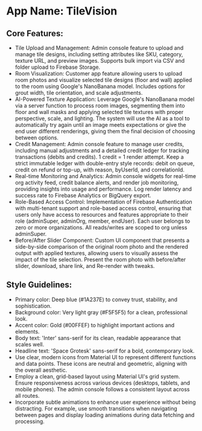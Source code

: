 # **App Name**: TileVision

## Core Features:

- Tile Upload and Management: Admin console feature to upload and manage tile designs, including setting attributes like SKU, category, texture URL, and preview images. Supports bulk import via CSV and folder upload to Firebase Storage.
- Room Visualization: Customer app feature allowing users to upload room photos and visualize selected tile designs (floor and wall) applied to the room using Google's NanoBanana model. Includes options for grout width, tile orientation, and scale adjustments.
- AI-Powered Texture Application: Leverage Google's NanoBanana model via a server function to process room images, segmenting them into floor and wall masks and applying selected tile textures with proper perspective, scale, and lighting. The system will use the AI as a tool to automatically try again until an image meets expectations or give the end user different renderings, giving them the final decision of choosing between options.
- Credit Management: Admin console feature to manage user credits, including manual adjustments and a detailed credit ledger for tracking transactions (debits and credits). 1 credit = 1 render attempt. Keep a strict immutable ledger with double-entry style records: debit on queue, credit on refund or top-up, with reason, byUserId, and correlationId.
- Real-time Monitoring and Analytics: Admin console widgets for real-time org activity feed, credit balance alerts, and render job monitoring, providing insights into usage and performance. Log render latency and success rate to Firebase Analytics or BigQuery export.
- Role-Based Access Control: Implementation of Firebase Authentication with multi-tenant support and role-based access control, ensuring that users only have access to resources and features appropriate to their role (adminSuper, adminOrg, member, endUser). Each user belongs to zero or more organizations. All reads/writes are scoped to org unless adminSuper.
- Before/After Slider Component: Custom UI component that presents a side-by-side comparison of the original room photo and the rendered output with applied textures, allowing users to visually assess the impact of the tile selection. Present the room photo with before/after slider, download, share link, and 
Re-render with tweaks.

## Style Guidelines:

- Primary color: Deep blue (#1A237E) to convey trust, stability, and sophistication.
- Background color: Very light gray (#F5F5F5) for a clean, professional look.
- Accent color: Gold (#00FFEF) to highlight important actions and elements.
- Body text: 'Inter' sans-serif for its clean, readable appearance that scales well.
- Headline text: 'Space Grotesk' sans-serif for a bold, contemporary look.
- Use clear, modern icons from Material UI to represent different functions and data points. These icons are neutral and geometric, aligning with the overall aesthetic.
- Employ a clean, grid-based layout using Material UI's grid system. Ensure responsiveness across various devices (desktops, tablets, and mobile phones). The admin console follows a consistent layout across all routes.
- Incorporate subtle animations to enhance user experience without being distracting. For example, use smooth transitions when navigating between pages and display loading animations during data fetching and processing.